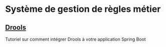 # Système de gestion de règles métier
## [Drools](drools-tutorial)
Tutoriel sur comment intégrer Drools à votre application Spring Boot